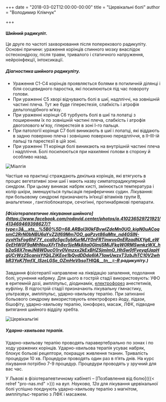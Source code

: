 +++
date = "2018-03-02T12:00:00-00:00"
title = "Цервікальні болі"
author = "Володимир Клімчук"

+++
 

#### Шийний радикуліт.

Це друге по частоті захворювання після поперекового радикуліту.
Основні причини: ураження корінців спинного мозку внаслідок остеохондрозу, після травм, тривалого і статичного напруження, нейроінфекції, інтоксикації.
##### Діагностика шийного радикуліту.

* Ураження С1-С4 корінців проявляється болями в потиличній ділянці і біля сосцевидного паростка, які посилюються під час повороту голови.
* При ураженні С5 хворі відчувають болі в шиї, надпліччі, на зовнішній частині плеча. Тут же буде гіперестезія, слабкість і атрофія дельтоподібного м’язу.
* При ураженні корінця С6 турбують болі в шиї та лопатці з поширенням їх по зовнішній частині плеча, слабкість і атрофія двоголового м'язу, гіперестезія в зоні І-го пальця.
* При патології корінця С7 болі виникають в шиї і лопатці, які віддають в задню поверхню плеча і зовнішню поверхню передпліччя, в II–III-ій пальці та парестезії в цій зоні.
* При ураженні Т1 корінця болі виникають на внутрішній частині плеча і надпліччя. Болі посилюються при нахилянні голови в сторону й особливо назад.


![Міалгія](/images/mialgia.jpg)


Частіше на практиці страждають декілька корінців, які втягують в процес вегетативні зони шиї і мають назву симпаторадикулярний синдром. При цьому виникає набряк кисті, змінюється температура і колір шкіри, зменшується пульсація периферичних судин.
Лікування: при больовому синдромі призначають ін’єкції вітамінів групи B, анальгетики , гангліоблокатори, сечогінні, протинабрякові препарати.

##### [Фізіотерапевтичне лікування шийного](https://www.facebook.com/rodovid.center/photos/a.410236529721921/413469469398627/?type=3&__xts__%5B0%5D=68.ARBoI3l0kFBvwlZdeMn0UO_kigN0uACoqsmC2RrN0bNBU6aYvZ2if69Mm7OO_gaPzvt86qMte_nd4GSIN-zyxH1sFog6hF7Y_ccq9z5gc5ybKurMJY0nFRTinwvo0nERzqdNXYg6_eW0eEHW0F9aMHNsuXFrTh8er5jeMk8jta0GlmjSMiJFkqW0RMSwnkzWX_hb2qS8X7nwJN8WDucO1rv0Vmzxx2kExBHZSjmlmO_HhSw0fFveyqfJapHgUCrWz2ScanisYfQiLZiKEoe1bQvdDDda6lA71qwUwzxT3zbJhTC10V2whbR3YoK7fmfX_ISzeLGSe_OZmHeVbsoTHIQ&__tn__=-R радикуліту.)

Завдання фізіотерапії направлене на ліквідацію запалення, подолання болі, усунення набряку. Для цього в гострій стадії використовують: УФО в еритемній дозі, ампліпульс, діодинамік, [електрофорез](https://www.facebook.com/rodovid.center/photos/a.410236529721921/418977808847793/?type=3&__xts__%5B0%5D=68.ARCnIfVvgCLmSJLMobF0OOd4Jkqrxs9WwXfzQ-xAKJ01QSi8_9-xLQNsV5gTVjNy2x9PUJaU82cz_Nb3y9DMlKS3MSyQ9y_xsOcE9WbJ3WUYVBoceQmnPOhITzE1s2CxKVaApszAhbCzVL7xM0W151ipCV7awS3kejpGgC8ubP1rO0N5FwOWAgGGjiPEQPuyXcKIex4sP6Fg2vNe8nol97sJjTgQENfOW35ONj8wzsxhG5qwgvqBiYwavS8VE-RHpE38GtEoa6LrfrMlcu7SlLsUQ40zZ5mI6d19hCPfk8cQL-t1Fs3njj_gTNP777Yjk3S92cqtQhfEXmkLkrU2aBw&__tn__=-R) анестетиків, еуфіліну. В підгострій стадії призначають лікувальну гімнастику, ультразвук, ампліпульс, ударно-хвильову терапію. При затиханні больового синдрому використовують електрофорез йоду, лідази, бішофіту, ударно-хвильову терапію, іонофорез, масаж, ЛФК, підводне витягання шийного відділу хребта.

![Цервікальгія](/images/cervical_spine.png)і

##### Ударно-хвильова терапія.

 Ударно-хвильову терапію проводять паравертебрально по  зонах і по ходу уражених корінців. Ударно-хвильова терапія усуває набряк, блокує больові рецептори, покращує живлення тканин. Тривалість процедури 10 хв. Процедури проводять один раз в п’ять днів. На курс лікування потрібно 7-9 процедур. Процедури проводять у зручний для вас час.

У Львові в фізіотерапевтичному кабінеті – [Позбавлення від болю]({{< relref "pro-nas.md" >}}) на *вул. Наукова, 12а* для лікування цервікальної болі успішно поєднують ударно-хвильову терапію з магнітом, ампліпульс-терапію з ЛФК і масажем. 

 



